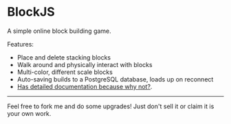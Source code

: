 # BlockJS
A simple online block building game.

Features:
* Place and delete stacking blocks
* Walk around and physically interact with blocks
* Multi-color, different scale blocks
* Auto-saving builds to a PostgreSQL database, loads up on reconnect
* [Has detailed documentation because why not?](https://htmlpreview.github.io/?https://github.com/ethanarns/BlockJS/blob/master/doc/index.html).

---

Feel free to fork me and do some upgrades! Just don't sell it or claim it is your own work.